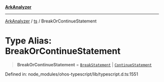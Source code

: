 [**ArkAnalyzer**](../../../../README.md)

***

[ArkAnalyzer](../../../../globals.md) / [ts](../README.md) / BreakOrContinueStatement

# Type Alias: BreakOrContinueStatement

> **BreakOrContinueStatement** = [`BreakStatement`](../interfaces/BreakStatement.md) \| [`ContinueStatement`](../interfaces/ContinueStatement.md)

Defined in: node\_modules/ohos-typescript/lib/typescript.d.ts:1551
